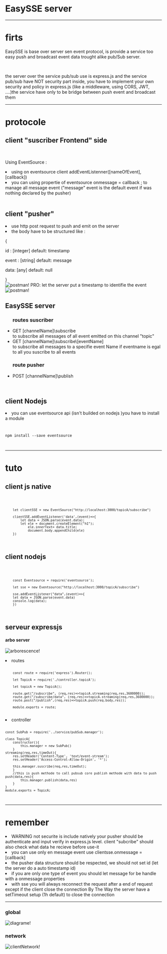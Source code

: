 # EasySSE server 

***

# firts

<p>EasySSE is base over server sen event protocol, is provide a service too easy push and broadcast event data trought alike pub/Sub server.</P>
<br>
<p>the server over the service pub/sub use is express.js and the service pub/sub have NOT security part inside, you have to implement your own security and policy in express.js (like a middleware, using CORS, JWT, ....)the service have only to be bridge between push event and broadcast them</P>

***

# protocole

<h2>client "suscriber Frontend" side</h2>
<br>
<p>Using EventSource : 
<li>using on eventsource client addEventListenner([nameOfEvent],[callback])</li>

<li>you can using propertie of eventsource onmessage = callback ; to manage all message event ("message" event is the default event if was nothing declared by the pusher)</li>
<br>
<H2>client "pusher"</h2>
<li>use http post request to push and emit on the server
<li>the body have to be structured like :<br>

{

id : [integer] default: timestamp

event : [string] default: message

data: [any] default: null

}<br>
![postman!](assetsReadMe\sseSendEvent.PNG)
PRO: let the server put a timestamp to identifie the event<br>
![postman!](assetsReadMe\postmanSSE.PNG)

<h2>EasySSE server</h2>

<ul> <h3>routes suscriber</h3>
<li> GET [channelName]\subscribe <br> to subscribe all messages of all event emitted on this channel "topic"
<li> GET [channelName]\subscribe\[eventName] <br> to subscribe all messages to a specifie event Name if eventname is egal to all you suscribe to all events
</ul>
<ul><h3>route pusher</h3>
<li> POST [channelName]\publish
</ul><br>

<h2>client Nodejs</h2>
<li> you can use eventsource api (isn't builded on nodejs )you have to install a module
<br> 
<code>

npm install --save eventsource

</code>

***
# tuto

<h2>client js native</h2>

<code>

        let clientSSE = new EventSource("http://localhost:3000/topicA/subscribe")

        clientSSE.addEventListener('data',(event)=>{
            let data = JSON.parse(event.data);
            let ele = document.createElement("h1");
                ele.innerText= data.title;
                document.body.appendChild(ele)
        })
</code>

<h2>client nodejs </h2>

<code>

        const Eventsource = require('eventsource');

        let sse = new Eventsource("http://localhost:3000/topicA/subscribe")

        sse.addEventListener("data",(event)=>{
        let data = JSON.parse(event.data)
        console.log(data);
        })

</code>

<h2>serveur expressjs</H2>

<h4>arbo server</h4>

![arborescence!](assetsReadMe\arboServer.PNG)

<li>routes
<code>

        const route = require('express').Router();

        let TopicA = require('./controller.topicA');

        let topicA = new TopicA();

        route.get("/subscribe", (req,res)=>topicA.streaming(req,res,3600000));
        route.get("/subscribe/data", (req,res)=>topicA.streaming(req,res,3600000));
        route.post("/publish",(req,res)=>topicA.push(req.body,res));

        module.exports = route;

</code>

<li>controller
<code>

    const SubPub = require('../service/pubSub.manager');

    class TopicA{
        constructor(){
            this.manager = new SubPub()
        }
    streaming(req,res,timeOut){    
        res.setHeader('Content-Type', 'text/event-stream');
        res.setHeader('Access-Control-Allow-Origin', '*');

        this.manager.suscribe(req,res,timeOut);
        }
        //this is push methode to call pubsub core publish methode with data to push 
    push(data,res){
            this.manager.publish(data,res)
        }
    }
    module.exports = TopicA;


</code>


***

# remember

<li> WARNING not securite is include natively your pusher should be authenticate and input verify in express.js level. client "subcribe" should also check what data he recieve before use-it
<li> you can use only en message event use clientsse.onmessage = [callback]
<li> the pusher data structure should be respected, we should not set id (let the server do a auto timestamp id)
<li>if you are only one type of event you should let message for be handle with a onmessage properties
<li>with sse you will always reconnect the request after a end of request except if the client close the connection By The Way the server have a setTimeout setup (1h default) to close the connection

***
<H3>global</h3>

![diagrame!](assetsReadMe\Protocol_EasySSE.drawio.png)
<h3>network</h3>

![clientNetwork!](assetsReadMe\clientSubscribe.PNG)

